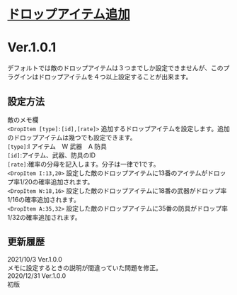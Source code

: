 # [ドロップアイテム追加](https://raw.githubusercontent.com/nuun888/MZ/master/NUUN_AddDropItems.js)
# Ver.1.0.1

デフォルトでは敵のドロップアイテムは３つまでしか設定できませんが、このプラグインはドロップアイテムを４つ以上設定することが出来ます。  

## 設定方法
敵のメモ欄  
`<DropItem [type]:[id],[rate]>` 追加するドロップアイテムを設定します。追加のドロップアイテムは幾つでも設定できます。  
`[type]`:I アイテム　W 武器　A 防具  
`[id]`:アイテム、武器、防具のID  
`[rate]`:確率の分母を記入します。分子は一律で1です。  
`<DropItem I:13,20>` 設定した敵のドロップアイテムに13番のアイテムがドロップ率1/20の確率追加されます。  
`<DropItem W:18,16>` 設定した敵のドロップアイテムに18番の武器がドロップ率1/16の確率追加されます。  
`<DropItem A:35,32>` 設定した敵のドロップアイテムに35番の防具がドロップ率1/32の確率追加されます。  

## 更新履歴
2021/10/3 Ver.1.0.0  
メモに設定するときの説明が間違っていた問題を修正。  
2020/12/31 Ver.1.0.0  
初版  
